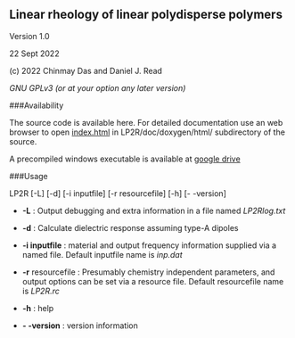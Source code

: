 ## Linear rheology of linear polydisperse polymers

Version 1.0

22 Sept 2022

\(c\) 2022 Chinmay Das and Daniel J. Read

*GNU GPLv3 (or at your option any later version)*

###Availability

The source code is available here. For detailed documentation use an web browser to open [index.html](https://chinmaydaslds/github.io/LP2R/) in LP2R/doc/doxygen/html/ subdirectory of the source.


A precompiled windows executable is available at [google drive](https://drive.google.com/file/d/1gO2Z3UWPi1zeLnvmpjs5II3OA2hJrPla/view?usp=sharing)


###Usage

LP2R  [-L] [-d] [-i inputfile] [-r resourcefile] [-h] [- -version]

+ **-L**  : Output debugging and extra information in a file named _LP2Rlog.txt_

+ **-d** : Calculate dielectric response assuming type-A dipoles 

+ **-i inputfile** : material and output frequency information supplied via a named file. Default inputfile name is _inp.dat_ 

+ **-r** resourcefile : Presumably chemistry independent parameters, and output options can be set via a resource file. Default resourcefile name is _LP2R.rc_

+ **-h** : help

+ **- -version** : version information

